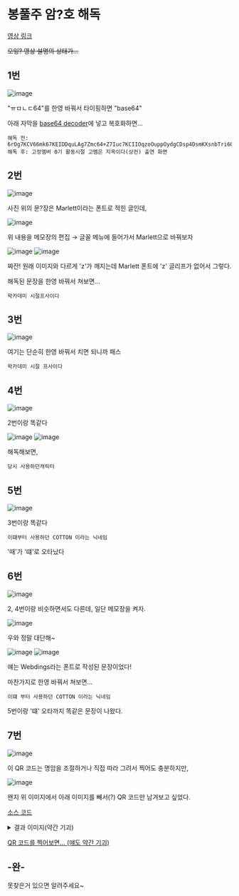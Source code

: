 # 봉풀주 암?호 해독

[영상 링크](https://youtu.be/6ZKK9kLGOUU)

~~오잉? 영상 설명의 상태가...~~

## 1번

![image](1base64.png)

"ㅠㅁㄴㄷ64"를 한영 바꿔서 타이핑하면 "base64"

아래 자막을 [base64 decoder](https://www.base64decode.org/)에 넣고 복호화하면...

```text
해독 전: 6rOg7KCV66mk67KEIDDquLAg7Zmc64+Z7Iuc7KCIIOqzoOuppOydgCDsp4DsmKXsnbTri6Qo7IOB7LuoKSDstpzsl7Ag7ZmU66m0
해독 후: 고정멤버 0기 활동시절 고멤은 지옥이다(상컨) 출연 화면
```

## 2번

![image](2marlett/0.png)

사진 위의 문?장은 Marlett이라는 폰트로 적힌 글인데,

![image](2marlett/3.png)

위 내용을 메모장의 편집 → 글꼴 메뉴에 들어가서 Marlett으로 바꿔보자

![image](2marlett/2.png)
![image](2marlett/1.png)

쨔잔! 원래 이미지와 다르게 'z'가 깨지는데 Marlett 폰트에 'z' 글리프가 없어서 그렇다.

해독된 문장을 한영 바꿔서 쳐보면...

```text
왁카데미 시절프사이다
```

## 3번

![image](3wakademy.png)

여기는 단순히 한영 바꿔서 치면 되니까 패스

```text
왁카데미 시절 프사이다
```

## 4번

![image](4marlett/0.png)

2번이랑 똑같다

![image](4marlett/1.png)
![image](4marlett/2.png)

해독해보면,

```text
당시 사용하던캐릭터
```

## 5번

![image](5cotton.png)

3번이랑 똑같다

```text
이떄부터 사용하던 COTTON 이라는 닉네임
```

'때'가 '떄'로 오타났다

## 6번

![image](6webdings/0.png)

2, 4번이랑 비슷하면서도 다른데, 일단 메모장을 켜자.

![image](6webdings/1.png)

우와 정말 대단해~

![image](6webdings/2.png)
![image](6webdings/3.png)

얘는 Webdings라는 폰트로 작성된 문장이었다!

마찬가지로 한영 바꿔서 쳐보면...

```text
이떄 부터 사용하던 COTTON 이라는 닉네임
```

5번이랑 '떄' 오타까지 똑같은 문장이 나왔다.

## 7번

![image](7qr/qr.png)

이 QR 코드는 명암을 조절하거나 직접 따라 그려서 찍어도 충분하지만,

![image](7qr/noqr.png)

왠지 위 이미지에서 아래 이미지를 빼서(?) QR 코드만 남겨보고 싶었다.

[소스 코드](7qr/main.py)

<details>
  <summary>
    결과 이미지(약간 기괴)
  </summary>

![image](7qr/result.png)

</details>

[QR 코드를 찍어보면... (얘도 약간 기괴)](https://qr.me-qr.com/data/image-pack/5wern7qh)

## -완-

못찾은거 있으면 알려주세요~

